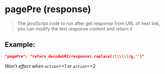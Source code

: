 # pagePre (response)
>The javaScript code to run after get response from URL of next link, you can modify the text response content and return it

Example:
--
```JSON
"pagePre": "return decodeURI(response).replace(/[\\\\]/g,'')"
```

*Won't effect when `action`==1 or `action`==2*